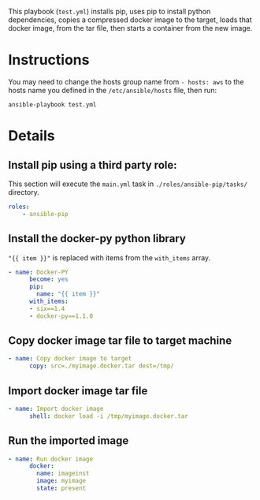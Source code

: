 This playbook (`test.yml`) installs pip, uses pip to install python dependencies,
copies a compressed docker image to the target, loads that docker image, from the
tar file, then starts a container from the new image.

# Instructions
You may need to change the hosts group name from `- hosts: aws` to the hosts name
you defined in the `/etc/ansible/hosts` file, then run:

```
ansible-playbook test.yml
```

# Details

## Install pip using a third party role:
This section will execute the `main.yml` task in `./roles/ansible-pip/tasks/`
directory.
```yaml
roles:
    - ansible-pip
```

## Install the docker-py python library
`"{{ item }}"` is replaced with items from the `with_items` array.
```yaml
- name: Docker-PY
      become: yes
      pip:
        name: "{{ item }}"
      with_items:
      - six==1.4
      - docker-py==1.1.0
```

## Copy docker image tar file to target machine
```yaml
- name: Copy docker image to target 
      copy: src=./myimage.docker.tar dest=/tmp/
```

## Import docker image tar file
```yaml
- name: Import docker image
      shell: docker load -i /tmp/myimage.docker.tar
```

## Run the imported image
```yaml
- name: Run docker image
      docker:
        name: imageinst
        image: myimage
        state: present
```
